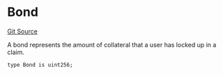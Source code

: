 # Bond
[Git Source](https://github.com/ethereum-optimism/optimism/blob/c6ae546047e96fbfd2d0f78febba2885aab34f5f/src/types/Types.sol)

A bond represents the amount of collateral that a user has locked up in a claim.


```solidity
type Bond is uint256;
```

